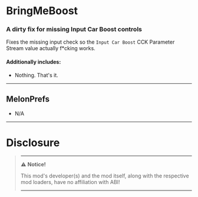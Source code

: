 ﻿# BringMeBoost

### A dirty fix for missing Input Car Boost controls

Fixes the missing input check so the `Input Car Boost` CCK Parameter Stream value actually f*cking works.

#### Additionally includes:
+ Nothing. That's it.

---

## MelonPrefs
+ N/A
---

# Disclosure  

> ---
> ⚠️ **Notice!**  
>
> This mod's developer(s) and the mod itself, along with the respective mod loaders, have no affiliation with ABI!
>
> ---
